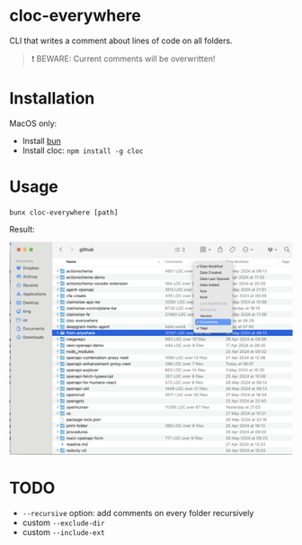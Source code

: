 # cloc-everywhere

CLI that writes a comment about lines of code on all folders.

> ❗️ BEWARE: Current comments will be overwritten!

# Installation

MacOS only:

- Install [bun](https://bun.sh)
- Install cloc: `npm install -g cloc`

# Usage

`bunx cloc-everywhere [path]`

Result:

![](result.png)

# TODO

- `--recursive` option: add comments on every folder recursively
- custom `--exclude-dir`
- custom `--include-ext`
